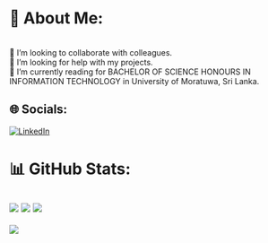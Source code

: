 # 💫 About Me:
<br>👯 I’m looking to collaborate with colleagues.<br>🤝 I’m looking for help with my projects.<br>🌱 I’m currently reading for BACHELOR OF SCIENCE HONOURS IN INFORMATION TECHNOLOGY in University of Moratuwa, Sri Lanka.<br>


## 🌐 Socials:
[![LinkedIn](https://img.shields.io/badge/LinkedIn-%230077B5.svg?logo=linkedin&logoColor=white)](https://linkedin.com/in/https://www.linkedin.com/in/hemantha-wanniarachchi-708321230) 

# 📊 GitHub Stats:
![](https://github-readme-stats.vercel.app/api?username=hemanthawanniarachchi&theme=dark&hide_border=false&include_all_commits=true&count_private=true)
![](https://github-readme-streak-stats.herokuapp.com/?user=hemanthawanniarachchi&theme=dark&hide_border=false)
![](https://github-readme-stats.vercel.app/api/top-langs/?username=hemanthawanniarachchi&theme=dark&hide_border=false&include_all_commits=true&count_private=true&layout=compact)
---
[![](https://visitcount.itsvg.in/api?id=hemanthawanniarachchi&icon=1&color=3)](https://visitcount.itsvg.in)


